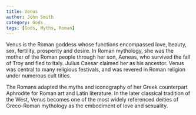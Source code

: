 ```yaml
---
title: Venus
author: John Smith
category: Gods
tags: [Gods, Myths, Roman]
---
```

Venus is the Roman goddess whose functions encompassed love, beauty, sex, fertility, prosperity and desire. In Roman mythology, she was the mother of the Roman people through her son, Aeneas, who survived the fall of Troy and fled to Italy. Julius Caesar claimed her as his ancestor. Venus was central to many religious festivals, and was revered in Roman religion under numerous cult titles.

The Romans adapted the myths and iconography of her Greek counterpart Aphrodite for Roman art and Latin literature. In the later classical tradition of the West, Venus becomes one of the most widely referenced deities of Greco-Roman mythology as the embodiment of love and sexuality.